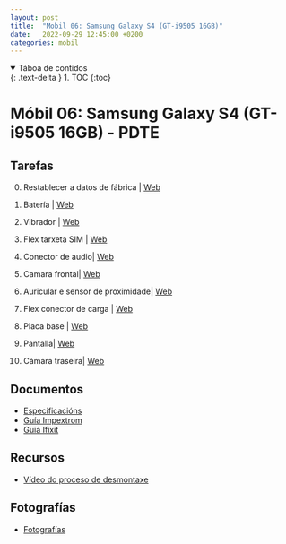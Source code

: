 ```yaml
---
layout: post
title:  "Mobil 06: Samsung Galaxy S4 (GT-i9505 16GB)"
date:   2022-09-29 12:45:00 +0200
categories: mobil
---
```


<details open markdown="block">
  <summary>
    Táboa de contidos
  </summary>
  {: .text-delta }
1. TOC
{:toc}
</details>


# Móbil 06: Samsung Galaxy S4 (GT-i9505 16GB) - PDTE

## Tarefas

0. Restablecer a datos de fábrica | [Web](https://es.ifixit.com/Gu%C3%ADa/C%C3%B3mo+Restablecer+la+Configuraci%C3%B3n+de+F%C3%A1brica+del+Samsung+Galaxy+S4/23217)


1.  Batería | [Web](https://www.nadiemellamagallina.com/es/manuales/smartphones-1/samsung-4/samsung-galaxy-s4-88/bater-a-456)

1.  Vibrador |  [Web](https://www.nadiemellamagallina.com/es/manuales/smartphones-1/samsung-4/samsung-galaxy-s4-88/vibrador-482)

1.  Flex tarxeta SIM | [Web](https://www.nadiemellamagallina.com/es/manuales/smartphones-1/samsung-4/samsung-galaxy-s4-88/flex-de-lector-de-tarjetas-sim-y-sd-468)

1.  Conector de audio| [Web](https://www.nadiemellamagallina.com/es/manuales/smartphones-1/samsung-4/samsung-galaxy-s4-88/conector-de-audio-471)

1.  Camara frontal| [Web](https://www.nadiemellamagallina.com/es/manuales/smartphones-1/samsung-4/samsung-galaxy-s4-88/c-mara-frontal-457)

1.  Auricular e sensor de proximidade| [Web](https://www.nadiemellamagallina.com/es/manuales/smartphones-1/samsung-4/samsung-galaxy-s4-88/auricular-y-sensor-de-proximidad-455)

1. Flex conector de carga  | [Web](https://www.nadiemellamagallina.com/es/manuales/smartphones-1/samsung-4/samsung-galaxy-s4-88/flex-de-conector-de-carga-459)

1.  Placa base | [Web](https://www.nadiemellamagallina.com/es/manuales/smartphones-1/samsung-4/samsung-galaxy-s4-88/placa-base-454)

1.  Pantalla| [Web](https://www.nadiemellamagallina.com/es/manuales/smartphones-1/samsung-4/samsung-galaxy-s4-88/pantalla-623)

1.  Cámara traseira| [Web](https://www.nadiemellamagallina.com/es/manuales/smartphones-1/samsung-4/samsung-galaxy-s4-88/c-mara-trasera-458)

 



## Documentos
* [Especificacións](https://www.movilcelular.es/especificaciones/samsung/galaxy-s4/gt-i9505-16gb/)
* [Guía Impextrom](https://www.nadiemellamagallina.com/es/manuales/smartphones-1/samsung-4/samsung-galaxy-s4-88/)
* [Guia Ifixit](https://es.ifixit.com/Device/Samsung_Galaxy_S4)

## Recursos
 - [Vídeo do proceso de desmontaxe]( https://www.youtube.com/watch?v=zm4f2XjQLAM&ab_channel=LE55ONS)


## Fotografías

 * [Fotografías]({{site.baseurl}}/taller/mobiles/06/fotos/fotos.pdf)
